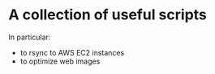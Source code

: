 # A collection of useful scripts

In particular:

- to rsync to AWS EC2 instances
- to optimize web images 

